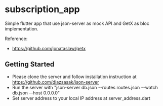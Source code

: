 # subscription_app

Simple flutter app that use json-server as mock API and GetX as bloc implementation.

Reference:
- https://github.com/jonataslaw/getx

## Getting Started

- Please clone the server and follow installation instruction at https://github.com/diazsasak/json-server
- Run the server with "json-server db.json --routes routes.json --watch db.json --host 0.0.0.0"
- Set server address to your local IP address at server_address.dart
